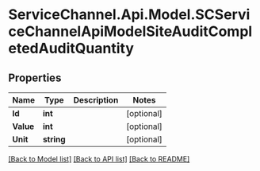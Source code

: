 # ServiceChannel.Api.Model.SCServiceChannelApiModelSiteAuditCompletedAuditQuantity

## Properties

Name | Type | Description | Notes
------------ | ------------- | ------------- | -------------
**Id** | **int** |  | [optional] 
**Value** | **int** |  | [optional] 
**Unit** | **string** |  | [optional] 

[[Back to Model list]](../README.md#documentation-for-models) [[Back to API list]](../README.md#documentation-for-api-endpoints) [[Back to README]](../README.md)

